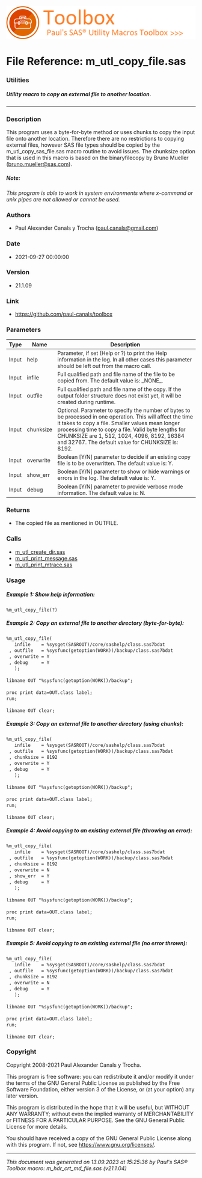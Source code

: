 ![../../misc/images/doc_banner.png](../../misc/images/doc_banner.png)
# 
# File Reference: m_utl_copy_file.sas

### Utilities

##### Utility macro to copy an external file to another location.

***

### Description
This program uses a byte-for-byte method or uses chunks to copy the input file onto another location. Therefore there are no restrictions to copying external files, however SAS file types should be copied by the m_utl_copy_sas_file.sas macro routine to avoid issues. The chunksize option that is used in this macro is based on the binaryfilecopy by Bruno Mueller (bruno.mueller@sas.com).

##### *Note:*
*This program is able to work in system environments where x-command or unix pipes are not allowed or cannot be used.*

### Authors
* Paul Alexander Canals y Trocha (paul.canals@gmail.com)

### Date
* 2021-09-27 00:00:00

### Version
* 21.1.09

### Link
* https://github.com/paul-canals/toolbox

### Parameters
| Type | Name | Description |
| ---- | ---- | ----------- |
| Input | help | Parameter, if set (Help or ?) to print the Help information in the log. In all other cases this parameter should be left out from the macro call. |
| Input | infile | Full qualified path and file name of the file to be copied from. The default value is: \_NONE\_. |
| Input | outfile | Full qualified path and file name of the copy. If the output folder structure does not exist yet, it will be created during runtime. |
| Input | chunksize | Optional. Parameter to specify the number of bytes to be processed in one operation. This will affect the time it takes to copy a file. Smaller values mean longer processing time to copy a file. Valid byte lengths for CHUNKSIZE are 1, 512, 1024, 4096, 8192, 16384 and 32767. The default value for CHUNKSIZE is: 8192. |
| Input | overwrite | Boolean [Y/N] parameter to decide if an existing copy file is to be overwritten. The default value is: Y. |
| Input | show_err | Boolean [Y/N] parameter to show or hide warnings or errors in the log. The default value is: Y. |
| Input | debug | Boolean [Y/N] parameter to provide verbose mode information. The default value is: N. |

### Returns
* The copied file as mentioned in OUTFILE.

### Calls
* [m_utl_create_dir.sas](m_utl_create_dir.md)
* [m_utl_print_message.sas](m_utl_print_message.md)
* [m_utl_print_mtrace.sas](m_utl_print_mtrace.md)

### Usage

##### Example 1: Show help information:
```sas
%m_utl_copy_file(?)
```

##### Example 2: Copy an external file to another directory (byte-for-byte):
```sas
%m_utl_copy_file(
   infile    = %sysget(SASROOT)/core/sashelp/class.sas7bdat
 , outfile   = %sysfunc(getoption(WORK))/backup/class.sas7bdat
 , overwrite = Y
 , debug     = Y
   );

libname OUT "%sysfunc(getoption(WORK))/backup";

proc print data=OUT.class label;
run;

libname OUT clear;

```

##### Example 3: Copy an external file to another directory (using chunks):
```sas
%m_utl_copy_file(
   infile    = %sysget(SASROOT)/core/sashelp/class.sas7bdat
 , outfile   = %sysfunc(getoption(WORK))/backup/class.sas7bdat
 , chunksize = 8192
 , overwrite = Y
 , debug     = Y
   );

libname OUT "%sysfunc(getoption(WORK))/backup";

proc print data=OUT.class label;
run;

libname OUT clear;

```

##### Example 4: Avoid copying to an existing external file (throwing an error):
```sas
%m_utl_copy_file(
   infile    = %sysget(SASROOT)/core/sashelp/class.sas7bdat
 , outfile   = %sysfunc(getoption(WORK))/backup/class.sas7bdat
 , chunksize = 8192
 , overwrite = N
 , show_err  = Y
 , debug     = Y
   );

libname OUT "%sysfunc(getoption(WORK))/backup";

proc print data=OUT.class label;
run;

libname OUT clear;

```

##### Example 5: Avoid copying to an existing external file (no error thrown):
```sas
%m_utl_copy_file(
   infile    = %sysget(SASROOT)/core/sashelp/class.sas7bdat
 , outfile   = %sysfunc(getoption(WORK))/backup/class.sas7bdat
 , chunksize = 8192
 , overwrite = N
 , debug     = Y
   );

libname OUT "%sysfunc(getoption(WORK))/backup";

proc print data=OUT.class label;
run;

libname OUT clear;

```

### Copyright
Copyright 2008-2021 Paul Alexander Canals y Trocha. 
 
This program is free software: you can redistribute it and/or modify 
it under the terms of the GNU General Public License as published by 
the Free Software Foundation, either version 3 of the License, or 
(at your option) any later version. 
 
This program is distributed in the hope that it will be useful, 
but WITHOUT ANY WARRANTY; without even the implied warranty of 
MERCHANTABILITY or FITNESS FOR A PARTICULAR PURPOSE. See the 
GNU General Public License for more details. 
 
You should have received a copy of the GNU General Public License 
along with this program. If not, see <https://www.gnu.org/licenses/>. 


***
*This document was generated on 13.09.2023 at 15:25:36  by Paul's SAS&reg; Toolbox macro: m_hdr_crt_md_file.sas (v21.1.04)*
